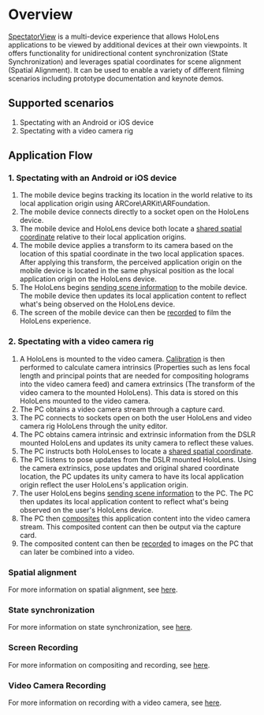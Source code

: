 # Overview

[SpectatorView](../src/SpectatorView.Unity/Assets/SpectatorView/Scripts/SpectatorView.cs) is a multi-device experience that allows HoloLens applications to be viewed by additional devices at their own viewpoints. It offers functionality for unidirectional content synchronization (State Synchronization) and leverages spatial coordinates for scene alignment (Spatial Alignment). It can be used to enable a variety of different filming scenarios including prototype documentation and keynote demos.

## Supported scenarios

1. Spectating with an Android or iOS device
2. Spectating with a video camera rig

## Application Flow

### 1. Spectating with an Android or iOS device

1. The mobile device begins tracking its location in the world relative to its local application origin using ARCore\ARKit\ARFoundation.
2. The mobile device connects directly to a socket open on the HoloLens device.
3. The mobile device and HoloLens device both locate a [shared spatial coordinate](../src/SpectatorView.Unity/Assets/SpatialAlignment/README.md) relative to their local application origins.
4. The mobile device applies a transform to its camera based on the location of this spatial coordinate in the two local application spaces. After applying this transform, the perceived application origin on the mobile device is located in the same physical position as the local application origin on the HoloLens device.
5. The HoloLens begins [sending scene information](../src/SpectatorView.Unity/Assets/SpectatorView/Scripts/StateSynchronization/README.md) to the mobile device. The mobile device then updates its local application content to reflect what's being observed on the HoloLens device.
6. The screen of the mobile device can then be [recorded](../src/SpectatorView.Unity/Assets/SpectatorView/Scripts/ScreenRecording/README.md) to film the HoloLens experience.

### 2. Spectating with a video camera rig

1. A HoloLens is mounted to the video camera. [Calibration](../src/SpectatorView.Unity/Assets/SpectatorView/Scripts/Calibration/README.md) is then performed to calculate camera intrinsics (Properties such as lens focal length and principal points that are needed for compositing holograms into the video camera feed) and camera extrinsics (The transform of the video camera to the mounted HoloLens). This data is stored on this HoloLens mounted to the video camera.
2. The PC obtains a video camera stream through a capture card.
3. The PC connects to sockets open on both the user HoloLens and video camera rig HoloLens through the unity editor.
4. The PC obtains camera intrinsic and extrinsic information from the DSLR mounted HoloLens and updates its unity camera to reflect these values.
5. The PC instructs both HoloLenses to locate a [shared spatial coordinate](../src/SpectatorView.Unity/Assets/SpatialAlignment/README.md).
6. The PC listens to pose updates from the DSLR mounted HoloLens. Using the camera extrinsics, pose updates and original shared coordinate location, the PC updates its unity camera to have its local application origin reflect the user HoloLens's application origin.
7. The user HoloLens begins [sending scene information](../src/SpectatorView.Unity/Assets/SpectatorView/Scripts/StateSynchronization/README.md) to the PC. The PC then updates its local application content to reflect what's being observed on the user's HoloLens device.
8. The PC then [composites](../src/SpectatorView.Unity/Assets/SpectatorView/Scripts/ScreenRecording/README.md) this application content into the video camera stream. This composited content can then be output via the capture card.
9. The composited content can then be [recorded](../src/SpectatorView.Unity/Assets/SpectatorView/Scripts/ScreenRecording/README.md) to images on the PC that can later be combined into a video.

### Spatial alignment

For more information on spatial alignment, see [here](../src/SpectatorView.Unity/Assets/SpatialAlignment/README.md).

### State synchronization

For more information on state synchronization, see [here](../src/SpectatorView.Unity/Assets/SpectatorView/Scripts/StateSynchronization/README.md).

### Screen Recording

For more information on compositing and recording, see [here](../src/SpectatorView.Unity/Assets/SpectatorView/Scripts/ScreenRecording/README.md).

### Video Camera Recording

For more information on recording with a video camera, see [here](../src/SpectatorView.Unity/Assets/SpectatorView/Scripts/Compositor/README.md).